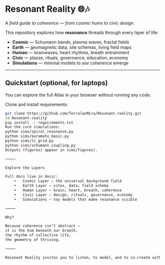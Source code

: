 # Resonant Reality 🌐🎶

*A field guide to coherence — from cosmic hums to civic design.*

This repository explores how **resonance** threads through every layer of life:
- **Cosmic** — Schumann bands, plasma waves, fractal fields  
- **Earth** — geomagnetic data, site schemas, living field maps  
- **Human** — brainwaves, heart rhythms, breath entrainment  
- **Civic** — plazas, rituals, governance, education, economy  
- **Simulations** — minimal models to *see* coherence emerge  

---

## Quickstart (optional, for laptops)
You can explore the full Atlas in your browser without running any code.

Clone and install requirements:

```bash
git clone https://github.com/TerralanMira/Resonant-reality.git
cd Resonant-reality
pip install -r requirements.txt
Run the core simulations:
python sims/spiral_resonance.py
python sims/kuramoto_basic.py
python sims/lc_grid.py
python sims/schumann_coupling.py
Outputs (figures) appear in sims/figures/.

⸻

Explore the Layers

Full docs live in docs/:
	•	Cosmic Layer — the universal background field
	•	Earth Layer — sites, data, field schema
	•	Human Layer — brain, heart, breath, coherence
	•	Civic Layer — design, rituals, governance, economy
	•	Simulations — toy models that make resonance visible

⸻

Why?

Because coherence isn’t abstract —
it is the hum beneath our breath,
the rhythm of collective life,
the geometry of thriving.

⸻

Resonant Reality invites you to listen, to model, and to co-create with the field.
